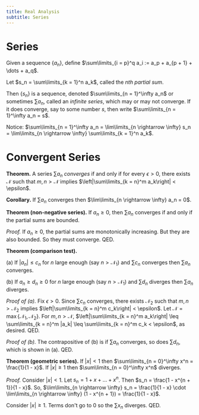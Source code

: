 ```yaml
---
title: Real Analysis
subtitle: Series
---
```


# Series

Given a sequence $\{a_n\}$, define $\sum\limits_{i = p}^q a_i := a_p + a_{p + 1} + \dots + a_q$.

Let $s_n = \sum\limits_{k = 1}^n a_k$, called the _$n$th partial sum_.

Then $\{s_n\}$ is a sequence, denoted $\sum\limits_{n = 1}^\infty a_n$ or sometimes $\sum a_n$, called an _infinite series_, which may or may not converge. If it does converge, say to some number $s$, then write $\sum\limits_{n = 1}^\infty a_n = s$.

Notice: $\sum\limits_{n = 1}^\infty a_n = \lim\limits_{n \rightarrow \infty} s_n = \lim\limits_{n \rightarrow \infty} \sum\limits_{k = 1}^n a_k$.

# Convergent Series

__Theorem.__ A series $\sum a_n$ _converges_ if and only if for every $\epsilon > 0$, there exists $\mathcal{N}$ such that $m, n > \mathcal{N}$ implies $\left|\sum\limits_{k = n}^m a_k\right| < \epsilon$.

__Corollary.__ If $\sum a_n$ converges then $\lim\limits_{n \rightarrow \infty} a_n = 0$.

__Theorem (non-negative series).__ If $a_n \geq 0$, then $\sum a_n$ converges if and only if the partial sums are bounded.

_Proof._ If $a_n \geq 0$, the partial sums are monotonically increasing. But they are also bounded. So they must converge. QED.

__Theorem (comparison test).__

(a) If $|a_n| \leq c_n$ for $n$ large enough (say $n > \mathcal{N}_1$) and $\sum c_n$ converges then $\sum a_n$ converges.

(b) If $a_n \geq d_n \geq 0$ for $n$ large enough (say $n > \mathcal{N}_1$) and $\sum d_n$ diverges then $\sum a_n$ diverges.

_Proof of (a)._ Fix $\epsilon > 0$. Since $\sum c_n$ converges, there exists $\mathcal{N}_2$ such that $m, n > \mathcal{N}_2$ implies $\left|\sum\limits_{k = n}^m c_k\right| < \epsilon$. Let $\mathcal{N} = \max\{\mathcal{N}_1, \mathcal{N}_2\}$. For $m, n > \mathcal{N}$, $\left|\sum\limits_{k = n}^m a_k\right| \leq \sum\limits_{k = n}^m |a_k| \leq \sum\limits_{k = n}^m c_k < \epsilon$, as desired. QED.

_Proof of (b)._ The contrapositive of (b) is if $\sum a_n$ converges, so does $\sum d_n$, which is shown in (a). QED.

__Theorem (geometric series).__ If $|x| < 1$ then $\sum\limits_{n = 0}^\infty x^n = \frac{1}{1 - x}$. If $|x| \geq 1$ then $\sum\limits_{n = 0}^\infty x^n$ diverges.

_Proof._ Consider $|x| < 1$. Let $s_n = 1 + x + \dots + x^n$. Then $s_n = \frac{1 - x^{n + 1}}{1 - x}$. So, $\lim\limits_{n \rightarrow \infty} s_n = \frac{1}{1 - x} \cdot \lim\limits_{n \rightarrow \infty} (1 - x^{n + 1}) = \frac{1}{1 - x}$.

Consider $|x| \geq 1$. Terms don't go to $0$ so the $\sum x_n$ diverges. QED.
